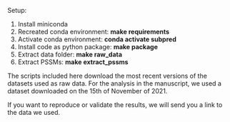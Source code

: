 Setup:

1. Install miniconda
2. Recreated conda environment: **make requirements**
3. Activate conda environment: **conda activate subpred**
4. Install code as python package: **make package**
5. Extract data folder: **make raw_data**
6. Extract PSSMs: **make extract_pssms**


The scripts included here download the most recent versions of the datasets used as raw data. 
For the analysis in the manuscript, we used a dataset downloaded on the 15th of November of 2021.

If you want to reproduce or validate the results, we will send you a link to the data we used. 